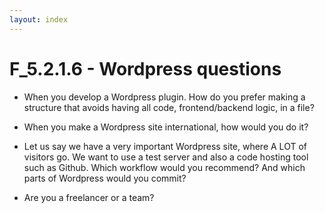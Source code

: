 ```yaml
---
layout: index
---
```



F_5.2.1.6 - Wordpress questions
============================

- When you develop a Wordpress plugin. How do you prefer making a structure that avoids having all code, frontend/backend logic, in a file?

- When you make a Wordpress site international, how would you do it?

- Let us say we have a very important Wordpress site, where A LOT of visitors go. We want to use a test server and also a code hosting tool such as Github. Which workflow would you recommend? And which parts of Wordpress would you commit?

- Are you a freelancer or a team?
